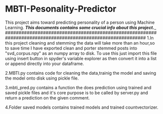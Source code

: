 # MBTI-Pesonality-Predictor
This project aims toward predicting personality of a person using Machine Learning.
_____________________This documents contains some crucial info about this project.______________________
############################################################################################################
1.In this project cleaning and stemming the data will take more than an hour,so to save time I have exported clean and porter stemmed posts into "svd_corpus.npy" as an numpy array to disk. 
To use this just import this file using insert button in spyder's variable explorer as then convert it into a list or append directly into your dataframe.

2.MBTI.py contains code for cleaning the data,trainig the model and saving the model onto disk using pickle file.

3.mbti_pred.py contains a function the does prediction using trained and saved pickle files and it's core purpose is to be called by server.py and return a prediction on the given comment.

4.Folder saved models contains trained models and trained countvectorizer.
